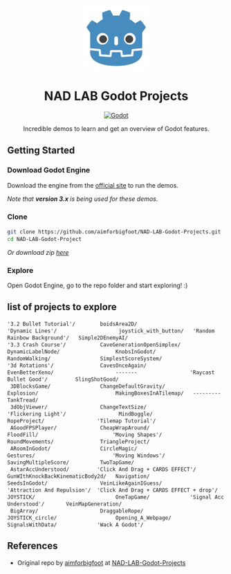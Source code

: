 <p align="center">
    <img src="./docs/img/godot_icon.png" alt="Godot Icon" width="150">
</p>

<div align="center">

# NAD LAB Godot Projects

[![Godot](https://img.shields.io/badge/Godot-3.x-blue.svg)](https://godotengine.org/)

</div>

<p align="center">
  Incredible demos to learn and get an overview of Godot features.
</p>

## Getting Started

### Download Godot Engine

Download the engine from the [official site](https://godotengine.org/download/3.x/) to run the demos.

_Note that **version 3.x** is being used for these demos._

### Clone

``` bash
git clone https://github.com/aimforbigfoot/NAD-LAB-Godot-Projects.git
cd NAD-LAB-Godot-Project
```

_Or download zip [here](https://github.com/aimforbigfoot/NAD-LAB-Godot-Projects/archive/refs/heads/master.zip)_

### Explore

Open Godot Engine, go to the repo folder and start exploring! :)

## list of projects to explore

```
'3.2 Bullet Tutorial'/        boidsArea2D/                            'Dynamic Lines'/                    joystick_with_button/   'Random Rainbow Background'/   Simple2DEnemyAI/
'3.3 Crash Course'/           CaveGenerationOpenSimplex/               DynamicLabelNode/                  KnobsInGodot/            RandomWalking/                SimplestScoreSystem/
'3d Rotations'/               CavesOnceAgain/                          EvenBetterXeno/                    -------                 'Raycast Bullet Good'/         SlingShotGood/
 3DBlocksGame/                ChangeDefaultGravity/                    Explosion/                         MakingBoxesInATilemap/   ---------                     TankTread/
 3dObjViewer/                 ChangeTextSize/                         'Flickering Light'/                 MindBoggle/              RopeProject/                 'Tilemap Tutorial'/
 AGoodFPSPlayer/              CheapWrapAround/                         FloodFill/                        'Moving Shapes'/          RoundMovements/               TriangleProject/
 ARoomInGodot/                CircleMagic/                             Gestures/                         'Moving Windows'/         SavingMultipleScore/          TwoTapGame/
 AstarAccUnderstood/         'Click And Drag + CARDS EFFECT'/          GunWIthKnockBackKinematicBody2d/   Navigation/              SeedsInGodot/                 VeinLikeAgainIGuess/
'Attraction And Repulsion'/  'Click And Drag + CARDS EFFECT + drop'/   JOYSTICK/                          OneTapGame/             'Signal Acc Understood'/       VeinMapGeneration/
 BigArray/                    DraggableRope/                           JOYSTICK_circle/                   Opening_A_Webpage/       SignalsWithData/             'Wack A Godot'/
```

## References
- Original repo by [aimforbigfoot](https://github.com/aimforbigfoot) at [NAD-LAB-Godot-Projects](https://github.com/aimforbigfoot/NAD-LAB-Godot-Projects)

